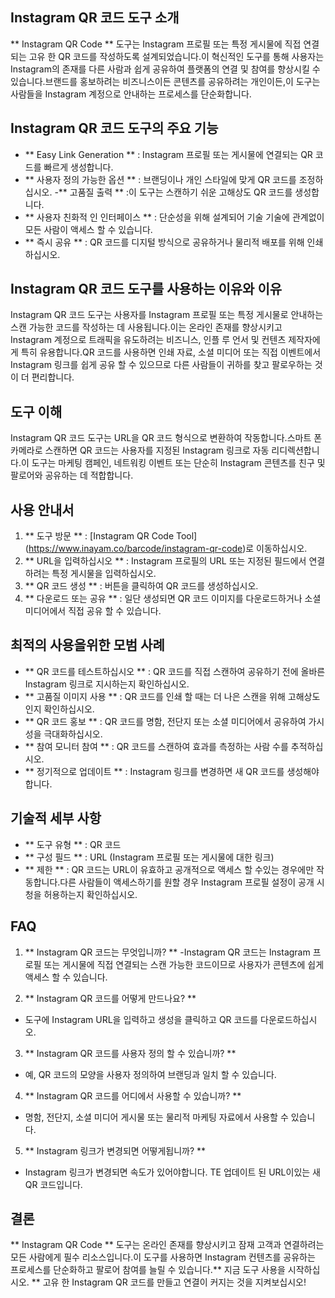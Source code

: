 ## Instagram QR 코드 도구 소개

** Instagram QR Code ** 도구는 Instagram 프로필 또는 특정 게시물에 직접 연결되는 고유 한 QR 코드를 작성하도록 설계되었습니다.이 혁신적인 도구를 통해 사용자는 Instagram의 존재를 다른 사람과 쉽게 공유하여 플랫폼의 연결 및 참여를 향상시킬 수 있습니다.브랜드를 홍보하려는 비즈니스이든 콘텐츠를 공유하려는 개인이든,이 도구는 사람들을 Instagram 계정으로 안내하는 프로세스를 단순화합니다.

## Instagram QR 코드 도구의 주요 기능

- ** Easy Link Generation ** : Instagram 프로필 또는 게시물에 연결되는 QR 코드를 빠르게 생성합니다.
- ** 사용자 정의 가능한 옵션 ** : 브랜딩이나 개인 스타일에 맞게 QR 코드를 조정하십시오.
-** 고품질 출력 ** :이 도구는 스캔하기 쉬운 고해상도 QR 코드를 생성합니다.
- ** 사용자 친화적 인 인터페이스 ** : 단순성을 위해 설계되어 기술 기술에 관계없이 모든 사람이 액세스 할 수 있습니다.
- ** 즉시 공유 ** : QR 코드를 디지털 방식으로 공유하거나 물리적 배포를 위해 인쇄하십시오.

## Instagram QR 코드 도구를 사용하는 이유와 이유

Instagram QR 코드 도구는 사용자를 Instagram 프로필 또는 특정 게시물로 안내하는 스캔 가능한 코드를 작성하는 데 사용됩니다.이는 온라인 존재를 향상시키고 Instagram 계정으로 트래픽을 유도하려는 비즈니스, 인플 루 언서 및 컨텐츠 제작자에게 특히 유용합니다.QR 코드를 사용하면 인쇄 자료, 소셜 미디어 또는 직접 이벤트에서 Instagram 링크를 쉽게 공유 할 수 있으므로 다른 사람들이 귀하를 찾고 팔로우하는 것이 더 편리합니다.

## 도구 이해

Instagram QR 코드 도구는 URL을 QR 코드 형식으로 변환하여 작동합니다.스마트 폰 카메라로 스캔하면 QR 코드는 사용자를 지정된 Instagram 링크로 자동 리디렉션합니다.이 도구는 마케팅 캠페인, 네트워킹 이벤트 또는 단순히 Instagram 콘텐츠를 친구 및 팔로어와 공유하는 데 적합합니다.

## 사용 안내서

1. ** 도구 방문 ** : [Instagram QR Code Tool] (https://www.inayam.co/barcode/instagram-qr-code)로 이동하십시오.
2. ** URL을 입력하십시오 ** : Instagram 프로필의 URL 또는 지정된 필드에서 연결하려는 특정 게시물을 입력하십시오.
3. ** QR 코드 생성 ** : 버튼을 클릭하여 QR 코드를 생성하십시오.
4. ** 다운로드 또는 공유 ** : 일단 생성되면 QR 코드 이미지를 다운로드하거나 소셜 미디어에서 직접 공유 할 수 있습니다.

## 최적의 사용을위한 모범 사례

- ** QR 코드를 테스트하십시오 ** : QR 코드를 직접 스캔하여 공유하기 전에 올바른 Instagram 링크로 지시하는지 확인하십시오.
- ** 고품질 이미지 사용 ** : QR 코드를 인쇄 할 때는 더 나은 스캔을 위해 고해상도인지 확인하십시오.
- ** QR 코드 홍보 ** : QR 코드를 명함, 전단지 또는 소셜 미디어에서 공유하여 가시성을 극대화하십시오.
- ** 참여 모니터 참여 ** : QR 코드를 스캔하여 효과를 측정하는 사람 수를 추적하십시오.
- ** 정기적으로 업데이트 ** : Instagram 링크를 변경하면 새 QR 코드를 생성해야합니다.

## 기술적 세부 사항

- ** 도구 유형 ** : QR 코드
- ** 구성 필드 ** : URL (Instagram 프로필 또는 게시물에 대한 링크)
- ** 제한 ** : QR 코드는 URL이 유효하고 공개적으로 액세스 할 수있는 경우에만 작동합니다.다른 사람들이 액세스하기를 원할 경우 Instagram 프로필 설정이 공개 시청을 허용하는지 확인하십시오.

## FAQ

1. ** Instagram QR 코드는 무엇입니까? **
-Instagram QR 코드는 Instagram 프로필 또는 게시물에 직접 연결되는 스캔 가능한 코드이므로 사용자가 콘텐츠에 쉽게 액세스 할 수 있습니다.

2. ** Instagram QR 코드를 어떻게 만드나요? **
- 도구에 Instagram URL을 입력하고 생성을 클릭하고 QR 코드를 다운로드하십시오.

3. ** Instagram QR 코드를 사용자 정의 할 수 있습니까? **
- 예, QR 코드의 모양을 사용자 정의하여 브랜딩과 일치 할 수 있습니다.

4. ** Instagram QR 코드를 어디에서 사용할 수 있습니까? **
- 명함, 전단지, 소셜 미디어 게시물 또는 물리적 마케팅 자료에서 사용할 수 있습니다.

5. ** Instagram 링크가 변경되면 어떻게됩니까? **
- Instagram 링크가 변경되면 속도가 있어야합니다. TE 업데이트 된 URL이있는 새 QR 코드입니다.

## 결론

** Instagram QR Code ** 도구는 온라인 존재를 향상시키고 잠재 고객과 연결하려는 모든 사람에게 필수 리소스입니다.이 도구를 사용하면 Instagram 컨텐츠를 공유하는 프로세스를 단순화하고 팔로어 참여를 늘릴 수 있습니다.** 지금 도구 사용을 시작하십시오. ** 고유 한 Instagram QR 코드를 만들고 연결이 커지는 것을 지켜보십시오!